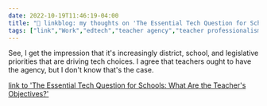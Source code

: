 ```yaml
---
date: 2022-10-19T11:46:19-04:00
title: "🔗 linkblog: my thoughts on 'The Essential Tech Question for Schools: What Are the Teacher's Objectives?'"
tags: ["link","Work","edtech","teacher agency","teacher professionalism"]
---
```

See, I get the impression that it's increasingly district, school, and legislative priorities that are driving tech choices. I agree that teachers ought to have the agency, but I don't know that's the case.
 

[link to 'The Essential Tech Question for Schools: What Are the Teacher's Objectives?'](https://www.edweek.org/technology/the-essential-tech-question-for-schools-what-are-the-teachers-objectives/2022/10)
